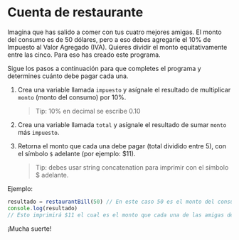 # Cuenta de restaurante

Imagina que has salido a comer con tus cuatro mejores amigas. El monto
del consumo es de 50 dólares, pero a eso debes agregarle el 10% de Impuesto al
Valor Agregado (IVA). Quieres dividir el monto equitativamente entre las cinco.
Para eso has creado este programa.

Sigue los pasos a continuación para que completes el programa y determines
cuánto debe pagar cada una.

1. Crea una variable llamada `impuesto` y asígnale el resultado de
   multiplicar `monto` (monto del consumo) por 10%.

   > Tip: 10% en decimal se escribe 0.10

2. Crea una variable llamada `total` y asígnale el resultado de sumar `monto`
   más `impuesto`.
3. Retorna el monto que cada una debe pagar (total dividido entre 5), con el
   símbolo `$` adelante (por ejemplo: \$11).

   > Tip: debes usar string concatenation para imprimir con el símbolo \$
   > adelante.

Ejemplo:

```js
resultado = restaurantBill(50) // En este caso 50 es el monto del consumo
console.log(resultado)
// Esto imprimirá $11 el cual es el monto que cada una de las amigas debe pagar
```

¡Mucha suerte!
